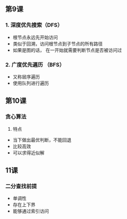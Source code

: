 ## 第9课

### 1. 深度优先搜索（DFS）

- 根节点永远先开始访问
- 类似于回溯，访问根节点到子节点的所有路径
- 如果是图的话， 在一开始就需要判断节点是否被访问过

### 2. 广度优先遍历 （BFS）

- 又称层序遍历
- 使用队列进行遍历



## 第10课

### 贪心算法

1. 特点

- 当下做出最优判断，不能回退
- 比较高效
- 可以求得近似解

## 11课

### 二分查找前提

- 单调性
- 存在上下界
- 能够通过索引访问